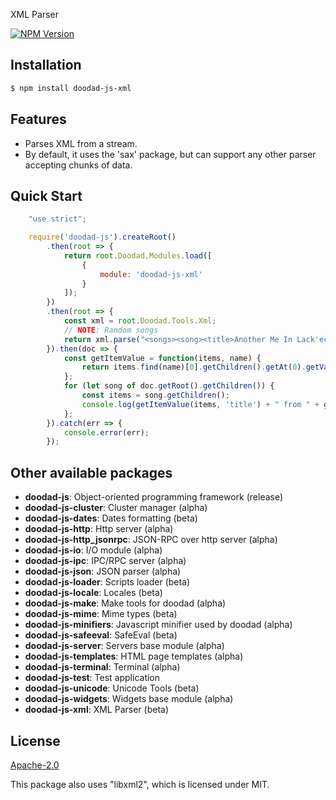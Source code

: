 XML Parser

[![NPM Version][npm-image]][npm-url]
 
## Installation

```bash
$ npm install doodad-js-xml
```

## Features

  -  Parses XML from a stream.
  -  By default, it uses the 'sax' package, but can support any other parser accepting chunks of data.

## Quick Start

```js
    "use strict";

	require('doodad-js').createRoot()
		.then(root => {
			return root.Doodad.Modules.load([
				{
					module: 'doodad-js-xml'
				}
			]);
		})
		.then(root => {
			const xml = root.Doodad.Tools.Xml;
			// NOTE: Random songs
			return xml.parse("<songs><song><title>Another Me In Lack'ech</title><artist>Epica</artist></song><song><title>Silent Lucidity</title><artist>Queensryche</artist></song><song><title>One</title><artist>Metallica</artist></song></songs>");
		}).then(doc => {
			const getItemValue = function(items, name) {
				return items.find(name)[0].getChildren().getAt(0).getValue();
			};
			for (let song of doc.getRoot().getChildren()) {
				const items = song.getChildren();
				console.log(getItemValue(items, 'title') + " from " + getItemValue(items, 'artist'));
			};
		}).catch(err => {
			console.error(err);
		});
```

## Other available packages

  - **doodad-js**: Object-oriented programming framework (release)
  - **doodad-js-cluster**: Cluster manager (alpha)
  - **doodad-js-dates**: Dates formatting (beta)
  - **doodad-js-http**: Http server (alpha)
  - **doodad-js-http_jsonrpc**: JSON-RPC over http server (alpha)
  - **doodad-js-io**: I/O module (alpha)
  - **doodad-js-ipc**: IPC/RPC server (alpha)
  - **doodad-js-json**: JSON parser (alpha)
  - **doodad-js-loader**: Scripts loader (beta)
  - **doodad-js-locale**: Locales (beta)
  - **doodad-js-make**: Make tools for doodad (alpha)
  - **doodad-js-mime**: Mime types (beta)
  - **doodad-js-minifiers**: Javascript minifier used by doodad (alpha)
  - **doodad-js-safeeval**: SafeEval (beta)
  - **doodad-js-server**: Servers base module (alpha)
  - **doodad-js-templates**: HTML page templates (alpha)
  - **doodad-js-terminal**: Terminal (alpha)
  - **doodad-js-test**: Test application
  - **doodad-js-unicode**: Unicode Tools (beta)
  - **doodad-js-widgets**: Widgets base module (alpha)
  - **doodad-js-xml**: XML Parser (beta)
  
## License

  [Apache-2.0][license-url]

  This package also uses "libxml2", which is licensed under MIT.

[npm-image]: https://img.shields.io/npm/v/doodad-js-xml.svg
[npm-url]: https://npmjs.org/package/doodad-js-xml
[license-url]: http://opensource.org/licenses/Apache-2.0